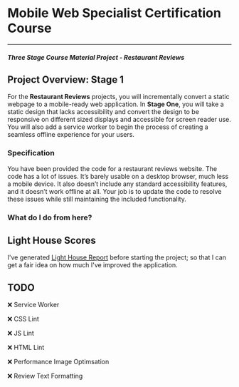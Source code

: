 # Mobile Web Specialist Certification Course
---
#### _Three Stage Course Material Project - Restaurant Reviews_

## Project Overview: Stage 1

For the **Restaurant Reviews** projects, you will incrementally convert a static webpage to a mobile-ready web application. In **Stage One**, you will take a static design that lacks accessibility and convert the design to be responsive on different sized displays and accessible for screen reader use. You will also add a service worker to begin the process of creating a seamless offline experience for your users.

### Specification

You have been provided the code for a restaurant reviews website. The code has a lot of issues. It’s barely usable on a desktop browser, much less a mobile device. It also doesn’t include any standard accessibility features, and it doesn’t work offline at all. Your job is to update the code to resolve these issues while still maintaining the included functionality. 

### What do I do from here?

## Light House Scores
I've generated [Light House Report](https://github.com/Thiruppathi/mws-restaurant-stage-1/blob/master/light-house-scores/Before-Report-Expanded.pdf)
before starting the project; so that I can get a fair idea on how much I've improved the application.


## TODO
❌  Service Worker 

❌  CSS Lint

❌  JS Lint

❌  HTML Lint

❌  Performance Image Optimsation

❌  Review Text Formatting



